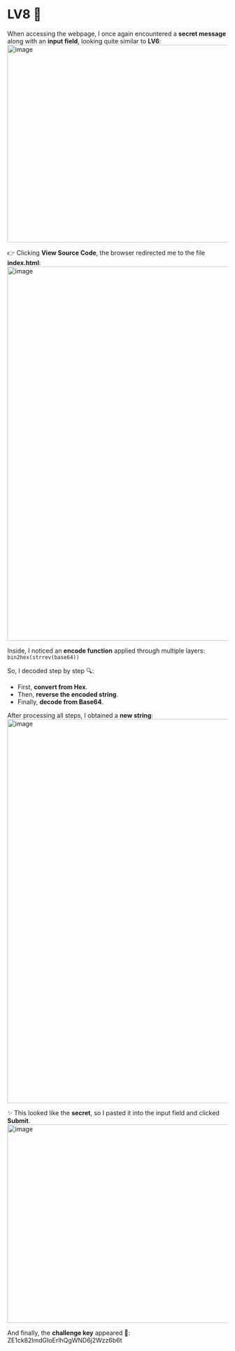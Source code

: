 # LV8 🧩  

When accessing the webpage, I once again encountered a **secret message** along with an **input field**, looking quite similar to **LV6**:  
<img width="1920" height="452" alt="image" src="https://github.com/user-attachments/assets/0551de9b-9e0d-459b-bbca-1b66b0815311" />  

👉 Clicking **View Source Code**, the browser redirected me to the file **index.html**:  
<img width="1365" height="856" alt="image" src="https://github.com/user-attachments/assets/ea978b72-09f9-4d3b-a4b9-ad563cfd8177" />  

Inside, I noticed an **encode function** applied through multiple layers:  
`bin2hex(strrev(base64))`  

So, I decoded step by step 🔍:  
- First, **convert from Hex**.  
- Then, **reverse the encoded string**.  
- Finally, **decode from Base64**.  

After processing all steps, I obtained a **new string**:  
<img width="1541" height="878" alt="image" src="https://github.com/user-attachments/assets/8d1d3df1-30f4-4cfc-a101-58aea86c2e32" />  

✨ This looked like the **secret**, so I pasted it into the input field and clicked **Submit**.  
<img width="1907" height="454" alt="image" src="https://github.com/user-attachments/assets/d76eab77-e2c4-40d7-9bc0-fa33168c9261" />  

And finally, the **challenge key** appeared 🎉:  
ZE1ck82lmdGIoErlhQgWND6j2Wzz6b6t
